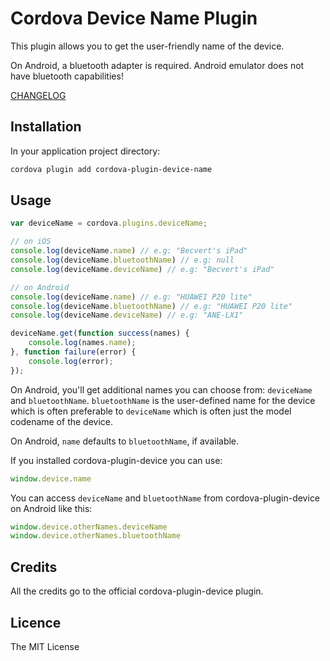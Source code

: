 # Cordova Device Name Plugin

This plugin allows you to get the user-friendly name of the device.

On Android, a bluetooth adapter is required. Android emulator does not have bluetooth capabilities!

[CHANGELOG](https://github.com/becvert/cordova-plugin-device-name/blob/master/CHANGELOG.md)

## Installation ##

In your application project directory:

```bash
cordova plugin add cordova-plugin-device-name
```


## Usage ##

```javascript
var deviceName = cordova.plugins.deviceName;

// on iOS
console.log(deviceName.name) // e.g: "Becvert's iPad"
console.log(deviceName.bluetoothName) // e.g: null
console.log(deviceName.deviceName) // e.g: "Becvert's iPad"

// on Android
console.log(deviceName.name) // e.g: "HUAWEI P20 lite"
console.log(deviceName.bluetoothName) // e.g: "HUAWEI P20 lite"
console.log(deviceName.deviceName) // e.g: "ANE-LX1"

deviceName.get(function success(names) {
    console.log(names.name);
}, function failure(error) {
    console.log(error);
});
```

On Android, you'll get additional names you can choose from: `deviceName` and `bluetoothName`.
`bluetoothName` is the user-defined name for the device which is often preferable to `deviceName`
which is often just the model codename of the device.

On Android, `name` defaults to `bluetoothName`, if available.

If you installed cordova-plugin-device you can use:

```javascript
window.device.name
```

You can access `deviceName` and `bluetoothName` from cordova-plugin-device on Android like this:

```javascript
window.device.otherNames.deviceName
window.device.otherNames.bluetoothName
```

## Credits

All the credits go to the official cordova-plugin-device plugin.

## Licence ##

The MIT License
